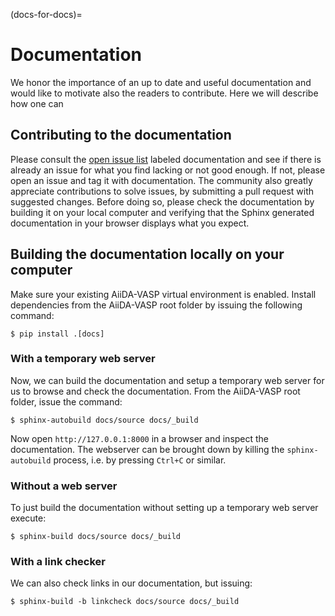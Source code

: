 (docs-for-docs)=

# Documentation

We honor the importance of an up to date and useful documentation and would like to
motivate also the readers to contribute. Here we will describe how one
can

## Contributing to the documentation

Please consult the [open issue list] labeled documentation and see if there is
already an issue for what you find lacking or not good enough. If not, please open an issue and tag it
with documentation. The community also greatly appreciate contributions to solve issues, by
submitting a pull request with suggested changes. Before doing so, please check the
documentation by building it on your local computer and verifying that the Sphinx generated documentation
in your browser displays what you expect.

## Building the documentation locally on your computer

Make sure your existing AiiDA-VASP virtual environment is enabled.
Install dependencies from the AiiDA-VASP root folder by issuing
the following command:

```
$ pip install .[docs]
```

### With a temporary web server

Now, we can build the documentation and setup a temporary web
server for us to browse and check the documentation. From the
AiiDA-VASP root folder, issue the command:

```
$ sphinx-autobuild docs/source docs/_build
```

Now open `http://127.0.0.1:8000` in a browser and inspect the documentation.
The webserver can be brought down by killing the `sphinx-autobuild` process,
i.e. by pressing `Ctrl+C` or similar.

### Without a web server

To just build the documentation without setting up a temporary web server execute:

```
$ sphinx-build docs/source docs/_build
```

### With a link checker

We can also check links in our documentation, but issuing:

```
$ sphinx-build -b linkcheck docs/source docs/_build
```

[open issue list]: https://github.com/aiida-vasp/aiida-vasp/issues?q=is%3Aissue+is%3Aopen+label%3A%22documentation%22
